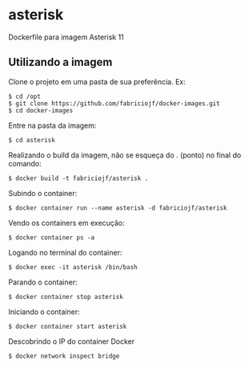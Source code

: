 # asterisk

Dockerfile para imagem Asterisk 11

## Utilizando a imagem

Clone o projeto em uma pasta de sua preferência. Ex:

```console
$ cd /opt
$ git clone https://github.com/fabriciojf/docker-images.git
$ cd docker-images
```

Entre na pasta da imagem:

```console
$ cd asterisk
```

Realizando o build da imagem, não se esqueça do . (ponto) no final do comando:

```console
$ docker build -t fabriciojf/asterisk .
```

Subindo o container:

```console
$ docker container run --name asterisk -d fabriciojf/asterisk
```

Vendo os containers em execução:

```console
$ docker container ps -a
```

Logando no terminal do container:

```console
$ docker exec -it asterisk /bin/bash
```

Parando o container:

```console
$ docker container stop asterisk
```

Iniciando o container:

```console
$ docker container start asterisk
```

Descobrindo o IP do container Docker

```console
$ docker network inspect bridge
```